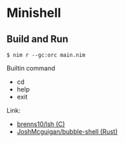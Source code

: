 # Minishell

## Build and Run
```
$ nim r --gc:orc main.nim
```

Builtin command

- cd
- help
- exit

Link:
- [brenns10/lsh (C)](https://github.com/brenns10/lsh)
- [JoshMcguigan/bubble-shell (Rust)](https://github.com/JoshMcguigan/bubble-shell)
